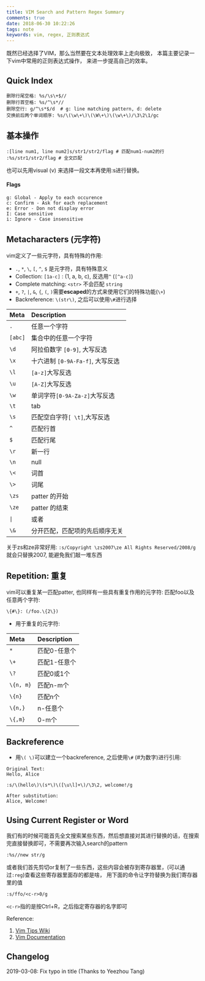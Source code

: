 ```yaml
---
title: VIM Search and Pattern Regex Summary
comments: true
date: 2018-06-30 10:22:26
tags: note
keywords: vim, regex, 正则表达式
---
```


既然已经选择了VIM，那么当然要在文本处理效率上走向极致，
本篇主要记录一下vim中常用的正则表达式操作，
来进一步提高自己的效率。

<!-- more -->

## Quick Index

```
删除行尾空格: %s/\s\+$//
删除行首空格: %s/^\s*//
删除空行: g/^\s*$/d  # g: line matching pattern, d: delete
交换前后两个单词顺序: %s/\(\w\+\)\(\W\+\)\(\w\+\)/\3\2\1/gc
```

## 基本操作

```
:[line num1, line num2]s/str1/str2/flag # 匹配num1-num2的行
:%s/str1/str2/flag # 全文匹配
```

也可以先用visual (v) 来选择一段文本再使用:s进行替换。

#### Flags

```
g: Global - Apply to each occurence
c: Confirm - Ask for each replacement
e: Error - Don not display error
I: Case sensitive
i: Ignore - Case insensitive
```

## Metacharacters (元字符)

vim定义了一些元字符，具有特殊的作用:

* `.`, `*`, `\`, `[`, `^`, `$` 是元字符，具有特殊意义
* Collection: `[1a-c]` : (1, a, b, c), 反选用`^` (`[^a-c]`)
* Complete matching: `<str>` 不会匹配 `string`
* `+`, `?`, `|`, `&`, `{`, `(`, `)`需要**escaped**的方式来使用它们的特殊功能(`\+`)
* Backreference: `\(str\)`, 之后可以使用`\#`进行选择

|Meta|Description|
|:---|:---|
|`.`|任意一个字符|
|`[abc]`|集合中的任意一个字符|
|`\d`|阿拉伯数字 `[0-9]`, 大写反选|
|`\x`|十六进制 `[0-9A-Fa-f]`, 大写反选|
|`\l`|`[a-z]`大写反选|
|`\u`|`[A-Z]`大写反选|
|`\w`|单词字符`[0-9A-Za-z]`大写反选|
|`\t`|tab|
|`\s`|匹配空白字符`[ \t]`,大写反选|
|`^`|匹配行首|
|`$`|匹配行尾|
|`\r`|新一行|
|`\n`|null|
|`\<`|词首|
|`\>`|词尾|
|`\zs`|patter 的开始|
|`\ze`|patter 的结束|
|`\|`|或者|
|`\&`|分开匹配，匹配项的先后顺序无关|

关于zs和ze非常好用:
`:s/Copyright \zs2007\ze All Rights Reserved/2008/g` 就会只替换2007, 能避免我们敲一堆东西

## Repetition: 重复

vim可以重复某一匹配patter, 也同样有一些具有重复作用的元字符:
匹配foo以及任意两个字符:
```
\{#\}: (/foo.\{2\})
```

* 用于重复的元字符:

|Meta|Description|
|:---|:---|
|`*`|匹配0-任意个|
|`\+`| 匹配1-任意个|
|`\?`| 匹配0或1个|
|`\{n, m}`| 匹配n-m个|
|`\{n}`| 匹配n个|
|`\{n,}`| n-任意个|
|`\{,m}`| 0-m个|

## Backreference

- 用`\( \)`可以建立一个backreference, 之后使用`\#` (#为数字)进行引用:

```
Original Text:
Hello, Alice

:s/\(hello\)\(s*\)\([\u\l]+\)/\3\2, welcome!/g

After substitution:
Alice, Welcome!
```

## Using Current Register or Word

我们有的时候可能首先全文搜索某些东西，然后想直接对其进行替换的话，在搜索完直接替换即可，不需要再次输入search的pattern

```
:%s//new str/g
```

或者我们首先剪切or复制了一些东西，这些内容会被存到寄存器里，(可以通过`:reg`)查看这些寄存器里面存的都是啥，
用下面的命令让字符替换为我们寄存器里的值

```
:s/ffo/<c-r>0/g
```
`<c-r>`指的是按Ctrl+R，之后指定寄存器的名字即可


Reference:

1. [Vim Tips Wiki](http://vim.wikia.com/wiki/Search_and_replace)
2. [Vim Documentation](http://vimdoc.sourceforge.net/htmldoc/pattern.html)

## Changelog
2019-03-08: Fix typo in title (Thanks to Yeezhou Tang)
